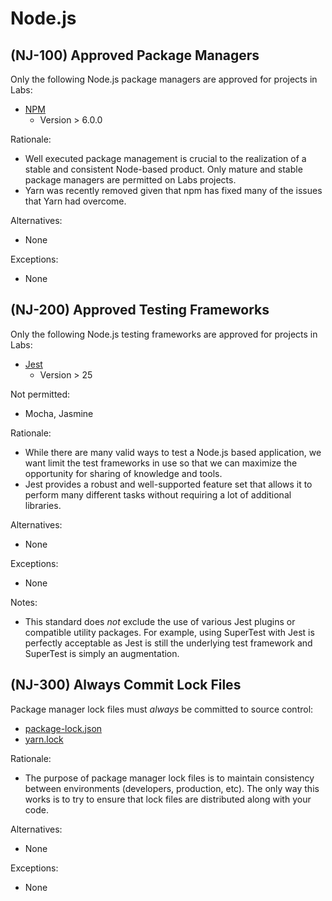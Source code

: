 # Node.js

## \(NJ-100\) Approved Package Managers

Only the following Node.js package managers are approved for projects in Labs:

* [NPM](https://docs.npmjs.com/)
  * Version &gt; 6.0.0

Rationale:

* Well executed package management is crucial to the realization of a stable and consistent Node-based product. Only mature and stable package managers are permitted on Labs projects.
* Yarn was recently removed given that npm has fixed many of the issues that Yarn had overcome.

Alternatives:

* None

Exceptions:

* None

## \(NJ-200\) Approved Testing Frameworks

Only the following Node.js testing frameworks are approved for projects in Labs:

* [Jest](https://jestjs.io/)
  * Version &gt; 25

Not permitted:

* Mocha, Jasmine

Rationale:

* While there are many valid ways to test a Node.js based application, we want limit the test frameworks in use so that we can maximize the opportunity for sharing of knowledge and tools.
* Jest provides a robust and well-supported feature set that allows it to perform many different tasks without requiring a lot of additional libraries.

Alternatives:

* None

Exceptions:

* None

Notes:

* This standard does _not_ exclude the use of various Jest plugins or compatible utility packages. For example, using SuperTest with Jest is perfectly acceptable as Jest is still the underlying test framework and SuperTest is simply an augmentation.

## \(NJ-300\) Always Commit Lock Files

Package manager lock files must _always_ be committed to source control:

* [package-lock.json](https://docs.npmjs.com/files/package-lock.json)
* [yarn.lock](https://classic.yarnpkg.com/blog/2016/11/24/lockfiles-for-all/)

Rationale:

* The purpose of package manager lock files is to maintain consistency between environments \(developers, production, etc\). The only way this works is to try to ensure that lock files are distributed along with your code.

Alternatives:

* None

Exceptions:

* None

